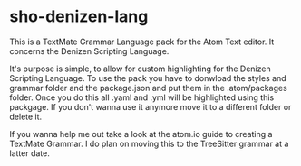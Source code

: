 # sho-denizen-lang
This is a TextMate Grammar Language pack for the Atom Text editor. It concerns the Denizen Scripting Language.

It's purpose is simple, to allow for custom highlighting for the Denizen Scripting Language.
To use the pack you have to donwload the styles and grammar folder and the package.json and put them in the .atom/packages folder.
Once you do this all .yaml and .yml will be highlighted using this packgage. If you don't wanna use it anymore move it to a different folder or delete it.

If you wanna help me out take a look at the atom.io guide to creating a TextMate Grammar.
I do plan on moving this to the TreeSitter grammar at a latter date.
